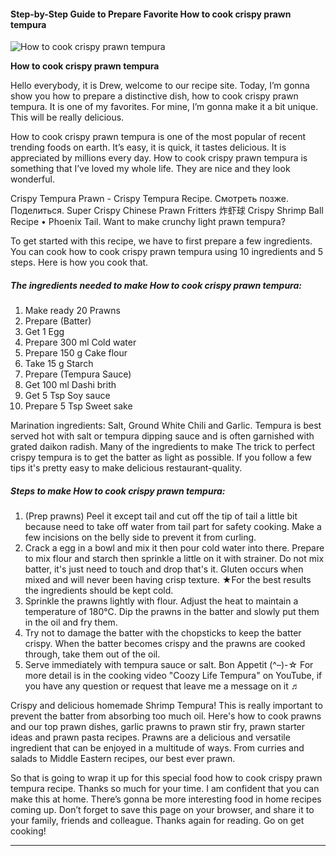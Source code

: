             

#### Step-by-Step Guide to Prepare Favorite How to cook crispy prawn tempura

![How to cook crispy prawn tempura](https://img-global.cpcdn.com/recipes/5eb6974858b62f31/751x532cq70/how-to-cook-crispy-prawn-tempura-recipe-main-photo.jpg)

**How to cook crispy prawn tempura**

Hello everybody, it is Drew, welcome to our recipe site. Today, I’m gonna show you how to prepare a distinctive dish, how to cook crispy prawn tempura. It is one of my favorites. For mine, I’m gonna make it a bit unique. This will be really delicious.

How to cook crispy prawn tempura is one of the most popular of recent trending foods on earth. It’s easy, it is quick, it tastes delicious. It is appreciated by millions every day. How to cook crispy prawn tempura is something that I’ve loved my whole life. They are nice and they look wonderful.

Crispy Tempura Prawn - Crispy Tempura Recipe. Смотреть позже. Поделиться. Super Crispy Chinese Prawn Fritters 炸虾球 Crispy Shrimp Ball Recipe • Phoenix Tail. Want to make crunchy light prawn tempura?

To get started with this recipe, we have to first prepare a few ingredients. You can cook how to cook crispy prawn tempura using 10 ingredients and 5 steps. Here is how you cook that.

##### The ingredients needed to make How to cook crispy prawn tempura:

1.  Make ready 20 Prawns
2.  Prepare (Batter)
3.  Get 1 Egg
4.  Prepare 300 ml Cold water
5.  Prepare 150 g Cake flour
6.  Take 15 g Starch
7.  Prepare (Tempura Sauce)
8.  Get 100 ml Dashi brith
9.  Get 5 Tsp Soy sauce
10.  Prepare 5 Tsp Sweet sake

Marination ingredients: Salt, Ground White Chili and Garlic. Tempura is best served hot with salt or tempura dipping sauce and is often garnished with grated daikon radish. Many of the ingredients to make The trick to perfect crispy tempura is to get the batter as light as possible. If you follow a few tips it's pretty easy to make delicious restaurant-quality.

##### Steps to make How to cook crispy prawn tempura:

1.  (Prep prawns) Peel it except tail and cut off the tip of tail a little bit because need to take off water from tail part for safety cooking. Make a few incisions on the belly side to prevent it from curling.
2.  Crack a egg in a bowl and mix it then pour cold water into there. Prepare to mix flour and starch then sprinkle a little on it with strainer. Do not mix batter, it's just need to touch and drop that's it. Gluten occurs when mixed and will never been having crisp texture. ★For the best results the ingredients should be kept cold.
3.  Sprinkle the prawns lightly with flour. Adjust the heat to maintain a temperature of 180℃. Dip the prawns in the batter and slowly put them in the oil and fry them.
4.  Try not to damage the batter with the chopsticks to keep the batter crispy. When the batter becomes crispy and the prawns are cooked through, take them out of the oil.
5.  Serve immediately with tempura sauce or salt. Bon Appetit (^–)-☆ For more detail is in the cooking video "Coozy Life Tempura" on YouTube, if you have any question or request that leave me a message on it ♬

Crispy and delicious homemade Shrimp Tempura! This is really important to prevent the batter from absorbing too much oil. Here's how to cook prawns and our top prawn dishes, garlic prawns to prawn stir fry, prawn starter ideas and prawn pasta recipes. Prawns are a delicious and versatile ingredient that can be enjoyed in a multitude of ways. From curries and salads to Middle Eastern recipes, our best ever prawn.

So that is going to wrap it up for this special food how to cook crispy prawn tempura recipe. Thanks so much for your time. I am confident that you can make this at home. There’s gonna be more interesting food in home recipes coming up. Don’t forget to save this page on your browser, and share it to your family, friends and colleague. Thanks again for reading. Go on get cooking!

* * *